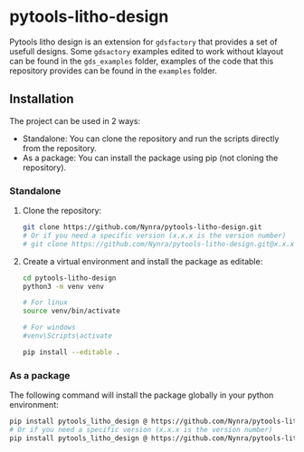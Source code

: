 # pytools-litho-design

Pytools litho design is an extension for `gdsfactory` that provides a set of usefull designs. Some `gdsactory` examples edited to work without klayout can be found in the `gds_examples` folder, examples of the code that this repository provides can be found in the `examples` folder.

## Installation

The project can be used in 2 ways:

- Standalone: You can clone the repository and run the scripts directly from the repository.
- As a package: You can install the package using pip (not cloning the repository).

### Standalone

1. Clone the repository:

    ```bash
    git clone https://github.com/Nynra/pytools-litho-design.git
    # Or if you need a specific version (x.x.x is the version number)
    # git clone https://github.com/Nynra/pytools-litho-design.git@x.x.x
    ```

2. Create a virtual environment and install the package as editable:

    ```bash
    cd pytools-litho-design
    python3 -m venv venv

    # For linux
    source venv/bin/activate

    # For windows
    #venv\Scripts\activate

    pip install --editable .
    ```

### As a package

The following command will install the package globally in your python environment:

```bash
pip install pytools_litho_design @ https://github.com/Nynra/pytools-litho-design.git
# Or if you need a specific version (x.x.x is the version number)
pip install pytools_litho_design @ https://github.com/Nynra/pytools-litho-design.git@x.x.x
```
